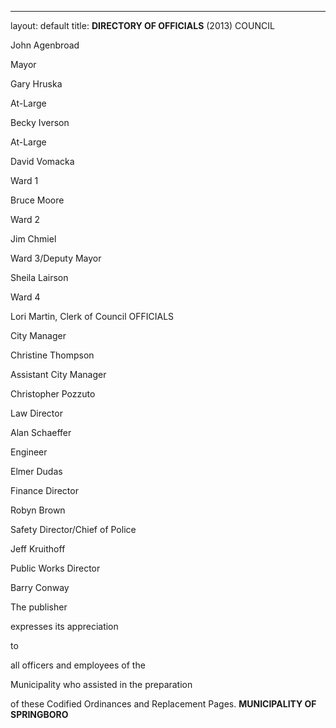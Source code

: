 ---
layout: default 
title: **DIRECTORY OF OFFICIALS** (2013) COUNCIL

John Agenbroad

Mayor

Gary Hruska

At-Large

Becky Iverson

At-Large

David Vomacka

Ward 1

Bruce Moore

Ward 2

Jim Chmiel

Ward 3/Deputy Mayor

Sheila Lairson

Ward 4

Lori Martin, Clerk of Council OFFICIALS

City Manager

Christine Thompson

Assistant City Manager

Christopher Pozzuto

Law Director

Alan Schaeffer

Engineer

Elmer Dudas

Finance Director

Robyn Brown

Safety Director/Chief of Police

Jeff Kruithoff

Public Works Director

Barry Conway

The publisher

expresses its appreciation

to

all officers and employees of the

Municipality who assisted in the preparation

of these Codified Ordinances and Replacement Pages. **MUNICIPALITY OF
SPRINGBORO**
